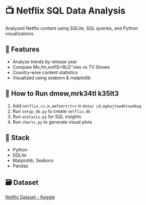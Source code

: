 # 📺 Netflix SQL Data Analysis

Analyzed Netflix content using SQLite, SQL queries, and Python visualizations.

## 📂 Features
- Analyze trends by release year
- Compare Mo,fm,smflS<RLG"vies vs TV Shows
- Country-wise content statistics
- Visualized using seaborn & matplotlib

## 🚀 How to Run dmew,mrk34tl k35lt3 
1. Add `netflix.cs,m,amfsmrtrtrv` in `data/ cd,mgkwjtow4ktow4kwg`
2. Run `setup_db.py` to create `netflix.db`
3. Run `analysis.py` for SQL insights
4. Run `charts.py` to generate visual plots

## 🧱 Stack
- Python
- SQLite
- Matplotlib, Seaborn
- Pandas

## 🗃️ Dataset
[Netflix Dataset - Kaggle](https://www.kaggle.com/datasets/shivamb/netflix-shows)
